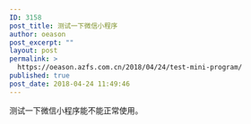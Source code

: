 ```yaml
---
ID: 3158
post_title: 测试一下微信小程序
author: oeason
post_excerpt: ""
layout: post
permalink: >
  https://oeason.azfs.com.cn/2018/04/24/test-mini-program/
published: true
post_date: 2018-04-24 11:49:46
---
```

测试一下微信小程序能不能正常使用。